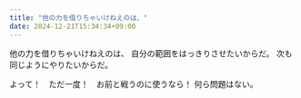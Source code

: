 ```yaml
---
title: "他の力を借りちゃいけねえのは、"
date: 2024-12-21T15:34:34+09:00
---
```

他の力を借りちゃいけねえのは、
自分の範囲をはっきりさせたいからだ。
次も同じようにやりたいからだ。

よって！　ただ一度！　お前と戦うのに使うなら！
何ら問題はない。

